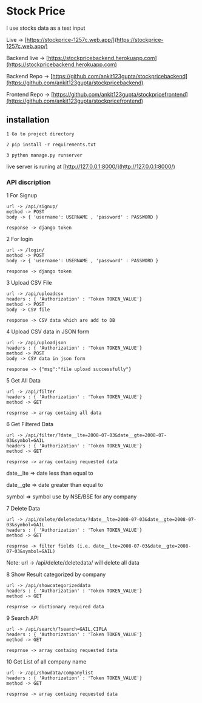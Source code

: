 #  Stock Price

I use stocks data as a test input

Live -> [https://stockprice-1257c.web.app/](https://stockprice-1257c.web.app/)

Backend live -> [https://stockpricebackend.herokuapp.com](https://stockpricebackend.herokuapp.com)

Backend Repo -> [https://github.com/ankit123gupta/stockpricebackend](https://github.com/ankit123gupta/stockpricebackend)

Frontend Repo -> [https://github.com/ankit123gupta/stockpricefrontend](https://github.com/ankit123gupta/stockpricefrontend)



## installation
```
1 Go to project directory 

2 pip install -r requirements.txt

3 python manage.py runserver

```
live server is runing at [http://127.0.0.1:8000/](http://127.0.0.1:8000/)


### API discription

1 For Signup
```
url -> /api/signup/
method -> POST
body -> { 'username': USERNAME , 'password' : PASSWORD }

response -> django token
```

2 For login
```
url -> /login/
method -> POST
body -> { 'username': USERNAME , 'password' : PASSWORD }

response -> django token
```

3 Upload CSV File
```
url -> /api/uploadcsv
headers : { 'Authorization' : 'Token TOKEN_VALUE'}
method -> POST
body -> CSV file

response -> CSV data which are add to DB
```

4 Upload CSV data in JSON form
```
url -> /api/uploadjson
headers : { 'Authorization' : 'Token TOKEN_VALUE'}
method -> POST
body -> CSV data in json form

response -> {"msg":"file upload successfully"}
```

5 Get All Data
```
url -> /api/filter
headers : { 'Authorization' : 'Token TOKEN_VALUE'}
method -> GET

resprnse -> array containg all data
```

6 Get Filtered Data
```
url -> /api/filter/?date__lte=2008-07-03&date__gte=2008-07-03&symbol=GAIL
headers : { 'Authorization' : 'Token TOKEN_VALUE'}
method -> GET

resprnse -> array containg requested data

```
date__lte => date less than equal to

date__gte => date greater than equal to

symbol => symbol use by NSE/BSE for any company



7 Delete Data
```
url -> /api/delete/deletedata/?date__lte=2008-07-03&date__gte=2008-07-03&symbol=GAIL
headers : { 'Authorization' : 'Token TOKEN_VALUE'}
method -> GET

resprnse -> filter fields (i.e. date__lte=2008-07-03&date__gte=2008-07-03&symbol=GAIL)
```

Note: url -> /api/delete/deletedata/ will delete all data

8 Show Result categorized by company
```
url -> /api/showcategorizeddata
headers : { 'Authorization' : 'Token TOKEN_VALUE'}
method -> GET

resprnse -> dictionary required data
```

9 Search API
```
url -> /api/search/?search=GAIL,CIPLA
headers : { 'Authorization' : 'Token TOKEN_VALUE'}
method -> GET

resprnse -> array containg requested data
```


10 Get List of all company name
```
url -> /api/showdata/companylist
headers : { 'Authorization' : 'Token TOKEN_VALUE'}
method -> GET

resprnse -> array containg requested data
```








